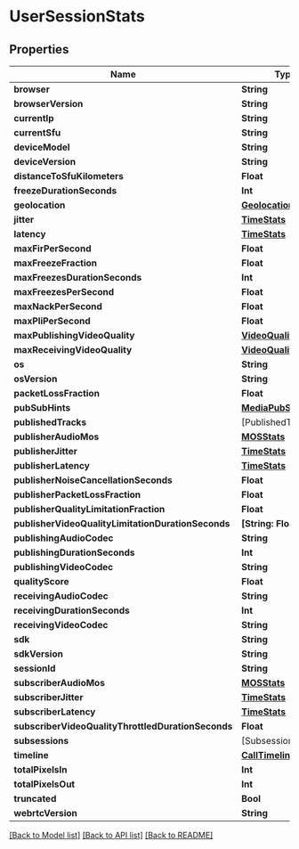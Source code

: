# UserSessionStats

## Properties
Name | Type | Description | Notes
------------ | ------------- | ------------- | -------------
**browser** | **String** |  | [optional] 
**browserVersion** | **String** |  | [optional] 
**currentIp** | **String** |  | [optional] 
**currentSfu** | **String** |  | [optional] 
**deviceModel** | **String** |  | [optional] 
**deviceVersion** | **String** |  | [optional] 
**distanceToSfuKilometers** | **Float** |  | [optional] 
**freezeDurationSeconds** | **Int** |  | 
**geolocation** | [**GeolocationResult**](GeolocationResult.md) |  | [optional] 
**jitter** | [**TimeStats**](TimeStats.md) |  | [optional] 
**latency** | [**TimeStats**](TimeStats.md) |  | [optional] 
**maxFirPerSecond** | **Float** |  | [optional] 
**maxFreezeFraction** | **Float** |  | 
**maxFreezesDurationSeconds** | **Int** |  | 
**maxFreezesPerSecond** | **Float** |  | [optional] 
**maxNackPerSecond** | **Float** |  | [optional] 
**maxPliPerSecond** | **Float** |  | [optional] 
**maxPublishingVideoQuality** | [**VideoQuality**](VideoQuality.md) |  | [optional] 
**maxReceivingVideoQuality** | [**VideoQuality**](VideoQuality.md) |  | [optional] 
**os** | **String** |  | [optional] 
**osVersion** | **String** |  | [optional] 
**packetLossFraction** | **Float** |  | 
**pubSubHints** | [**MediaPubSubHint**](MediaPubSubHint.md) |  | [optional] 
**publishedTracks** | [PublishedTrackInfo] |  | [optional] 
**publisherAudioMos** | [**MOSStats**](MOSStats.md) |  | [optional] 
**publisherJitter** | [**TimeStats**](TimeStats.md) |  | [optional] 
**publisherLatency** | [**TimeStats**](TimeStats.md) |  | [optional] 
**publisherNoiseCancellationSeconds** | **Float** |  | [optional] 
**publisherPacketLossFraction** | **Float** |  | 
**publisherQualityLimitationFraction** | **Float** |  | [optional] 
**publisherVideoQualityLimitationDurationSeconds** | **[String: Float]** |  | [optional] 
**publishingAudioCodec** | **String** |  | [optional] 
**publishingDurationSeconds** | **Int** |  | 
**publishingVideoCodec** | **String** |  | [optional] 
**qualityScore** | **Float** |  | 
**receivingAudioCodec** | **String** |  | [optional] 
**receivingDurationSeconds** | **Int** |  | 
**receivingVideoCodec** | **String** |  | [optional] 
**sdk** | **String** |  | [optional] 
**sdkVersion** | **String** |  | [optional] 
**sessionId** | **String** |  | 
**subscriberAudioMos** | [**MOSStats**](MOSStats.md) |  | [optional] 
**subscriberJitter** | [**TimeStats**](TimeStats.md) |  | [optional] 
**subscriberLatency** | [**TimeStats**](TimeStats.md) |  | [optional] 
**subscriberVideoQualityThrottledDurationSeconds** | **Float** |  | [optional] 
**subsessions** | [Subsession] |  | [optional] 
**timeline** | [**CallTimeline**](CallTimeline.md) |  | [optional] 
**totalPixelsIn** | **Int** |  | 
**totalPixelsOut** | **Int** |  | 
**truncated** | **Bool** |  | [optional] 
**webrtcVersion** | **String** |  | [optional] 

[[Back to Model list]](../README.md#documentation-for-models) [[Back to API list]](../README.md#documentation-for-api-endpoints) [[Back to README]](../README.md)


